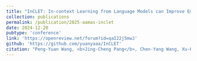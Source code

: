```yaml
---
title: "InCLET: In-context Learning from Language Models can Improve Embodied Instruction-following"
collection: publications
permalink: /publication/2025-aamas-inclet
date: 2024-12-20
pubtype: 'conference'
link: 'https://openreview.net/forum?id=qaI22j5mwJ'
github: 'https://github.com/yuanyaaa/InCLET'
citation: "Peng-Yuan Wang, <b>Jing-Cheng Pang</b>, Chen-Yang Wang, Xu-Hui Liu, Tian-Shuo Liu, Si-Hang Yang, Hong Qian and Yang Yu. <i> InCLET: In-context Learning from Language Models can Improve Embodied Instruction-following. </i><b>AAMAS 2025 (Oral)</b>."
---
```

